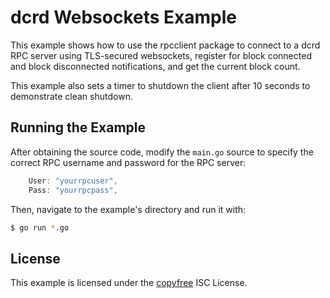 dcrd Websockets Example
=======================

This example shows how to use the rpcclient package to connect to a dcrd RPC
server using TLS-secured websockets, register for block connected and block
disconnected notifications, and get the current block count.

This example also sets a timer to shutdown the client after 10 seconds to
demonstrate clean shutdown.

## Running the Example

After obtaining the source code, modify the `main.go` source to specify the
correct RPC username and password for the RPC server:

```Go
	User: "yourrpcuser",
	Pass: "yourrpcpass",
```

Then, navigate to the example's directory and run it with:

```bash
$ go run *.go
```

## License

This example is licensed under the [copyfree](http://copyfree.org) ISC License.
